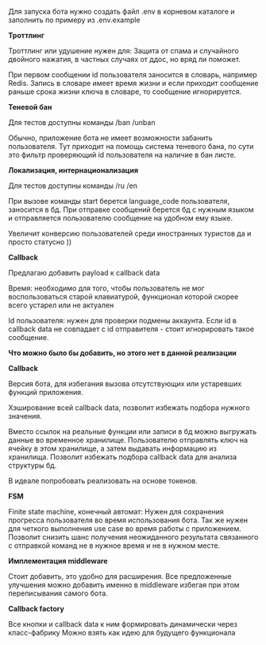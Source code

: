 Для запуска бота нужно создать файл .env в корневом каталоге и заполнить по примеру из .env.example

**Троттлинг**

Троттлинг или удушение нужен для:
Защита от спама и случайного двойного нажатия, в частных случаях от ддос, но вряд ли поможет.

При первом сообщении id пользователя заносится в словарь, например Redis.
Запись в словаре имеет время жизни и если приходит сообщение раньше срока жизни ключа в словаре, то сообщение игнорируется.


**Теневой бан**

Для тестов доступны команды /ban /unban

Обычно, приложение бота не имеет возможности забанить пользователя.
Тут приходит на помощь система теневого бана, по сути это фильтр проверяющий id пользователя на наличие в бан листе.


**Локализация, интернационализация**

Для тестов доступны команды /ru /en

При вызове команды start берется language_code пользователя, заносится в бд.
При отправке сообщений берется бд с нужным языком и отправляется пользователю сообщение на удобном ему языке.

Увеличит конверсию пользователей среди иностранных туристов да и просто статусно ))


**Callback**


Предлагаю добавить payload к callback data

Время: необходимо для того, чтобы пользователь не мог воспользоваться старой клавиатурой, функционал которой скорее всего устарел или
не актуален

Id пользователя: нужен для проверки подмены аккаунта.
Если id в callback data не совпадает с id отправителя - стоит игнорировать такое сообщение.


**Что можно было бы добавить, но этого нет в данной реализации**


**Callback**

Версия бота, для избегания вызова отсутствующих или устаревших функций приложения.

Хэширование всей callback data, позволит избежать подбора нужного значения.

Вместо ссылок на реальные функции или записи в бд можно выгружать данные во временное хранилище.
Пользователю отправлять ключ на ячейку в этом хранилище, а затем выдавать информацию из хранилища.
Позволит избежать подбора callback data для анализа структуры бд.

В идеале попробовать реализовать на основе токенов.

**FSM**

Finite state machine, конечный автомат:
Нужен для сохранения прогресса пользователя во время использования бота.
Так же нужен для четкого выполнения use case во время работы с приложением.
Позволит снизить шанс получения неожиданного результата связанного с отправкой команд не в нужное время и не в нужном месте.

**Имплементация middleware**

Стоит добавить, это удобно для расширения.
Все предложенные улучшения можно добавить именно в middleware избегая при этом переписывания самого бота.


**Callback factory**

Все кнопки и callback data к ним формировать динамически через класс-фабрику
Можно взять как идею для будущего функционала